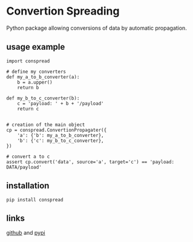 # Convertion Spreading
Python package allowing conversions of data by automatic propagation.

## usage example

    import conspread

    # define my converters
    def my_a_to_b_converter(a):
        b = a.upper()
        return b

    def my_b_to_c_converter(b):
        c = 'payload: ' + b + '/payload'
        return c


    # creation of the main object
    cp = conspread.ConvertionPropagater({
        'a': {'b': my_a_to_b_converter},
        'b': {'c': my_b_to_c_converter},
    })

    # convert a to c
    assert cp.convert('data', source='a', target='c') == 'payload: DATA/payload'


## installation

    pip install conspread


## links
[github](http://github.com/aluriak/conspread) and [pypi](http://pypi.python.org/pypi/conspread)


